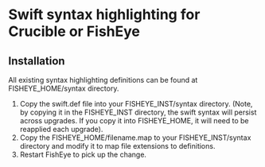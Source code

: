 # Swift syntax highlighting for Crucible or FishEye

## Installation

All existing syntax highlighting definitions can be found at FISHEYE_HOME/syntax directory.

1. Copy the swift.def file into your FISHEYE_INST/syntax directory. (Note, by copying it in the FISHEYE_INST directory, the swift syntax will persist across upgrades. If you copy it into FISHEYE_HOME, it will need to be reapplied each upgrade).
2. Copy the FISHEYE_HOME/filename.map to your FISHEYE_INST/syntax directory and modify it to map file extensions to definitions.
3. Restart FishEye to pick up the change.
